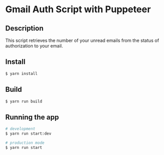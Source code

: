 # Gmail Auth Script with Puppeteer

## Description
This script retrieves the number of your unread emails from the status of authorization to your email.

## Install
```bash
$ yarn install
```

## Build
```bash
$ yarn run build
```

## Running the app
```bash
# development
$ yarn run start:dev

# production mode
$ yarn run start
```

